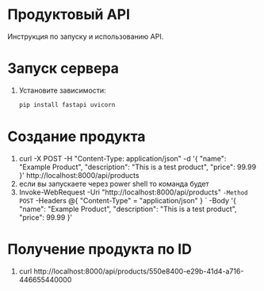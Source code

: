 # Продуктовый API

Инструкция по запуску и использованию API.

# Запуск сервера

1. Установите зависимости:
   ```bash
   pip install fastapi uvicorn
# Создание продукта
1. curl -X POST -H "Content-Type: application/json" -d '{
  "name": "Example Product",
  "description": "This is a test product",
  "price": 99.99
}' http://localhost:8000/api/products
2. если вы запускаете через power shell то команда будет
3. Invoke-WebRequest -Uri "http://localhost:8000/api/products" `
-Method POST `
-Headers @{ "Content-Type" = "application/json" } `
-Body '{
  "name": "Example Product",
  "description": "This is a test product",
  "price": 99.99
}'
# Получение продукта по ID
1. curl http://localhost:8000/api/products/550e8400-e29b-41d4-a716-446655440000
